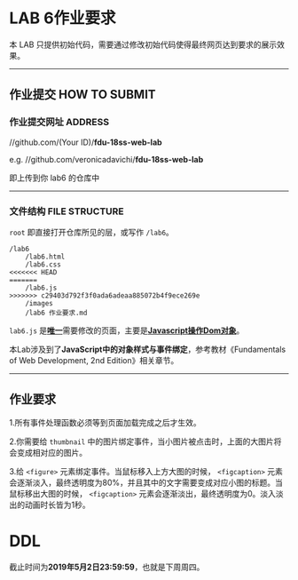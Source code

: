 LAB 6作业要求
==========
本 LAB 只提供初始代码，需要通过修改初始代码使得最终网页达到要求的展示效果。

-------------------

## 作业提交 HOW TO SUBMIT
### 作业提交网址 ADDRESS
//github.com/(Your ID)/**fdu-18ss-web-lab**

e.g. //github.com/veronicadavichi/**fdu-18ss-web-lab**

即上传到你 lab6 的仓库中

-------------------

### 文件结构 FILE STRUCTURE
`root` 即直接打开仓库所见的层，或写作 `/lab6`。

```
/lab6
	/lab6.html
	/lab6.css
<<<<<<< HEAD
=======
	/lab6.js
>>>>>>> c29403d792f3f0ada6adeaa885072b4f9ece269e
	/images
	/lab6 作业要求.md
```

`lab6.js` 是<u>**唯一**</u>需要修改的页面，主要是<u>**Javascript操作Dom对象**</u>。

本Lab涉及到了**JavaScript中的对象样式与事件绑定**，参考教材《Fundamentals of Web Development, 2nd Edition》相关章节。

-------------------

## 作业要求

1.所有事件处理函数必须等到页面加载完成之后才生效。

2.你需要给 `thumbnail` 中的图片绑定事件，当小图片被点击时，上面的大图片将会变成相对应的图片。

3.给 `<figure>` 元素绑定事件。当鼠标移入上方大图的时候， `<figcaption>` 元素会逐渐淡入，最终透明度为80%，并且其中的文字需要变成对应小图的标题。当鼠标移出大图的时候， `<figcaption>` 元素会逐渐淡出，最终透明度为0。淡入淡出的动画时长皆为1秒。

# DDL

截止时间为**2019年5月2日23:59:59**，也就是下周周四。
